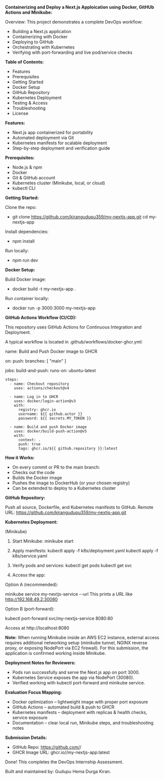 **Containerizing and Deploy a Next.js Apploication using Docker, GitHUb Actions and Minikube:**

Overview:
This project demonstrates a complete DevOps workflow:
- Building a Next.js application
- Containerizing with Docker
- Deploying to GitHub
- Orchestrating with Kubernetes
- Verifying with port-forwarding and live pod/service checks

**Table of Contents:**
- Features
- Prerequisites
- Getting Started
- Docker Setup
- GitHub Repository
- Kubernetes Deployment
- Testing & Access
- Troubleshooting
- License

**Features:**
- Next.js app containerized for portability
- Automated deployment via Git
- Kubernetes manifests for scalable deployment
- Step-by-step deployment and verification guide

**Prerequisites:**
- Node.js & npm
- Docker
- Git & GitHub account
- Kubernetes cluster (Minikube, local, or cloud)
- kubectl CLI

**Getting Started:**

Clone the repo:
- git clone https://github.com/kirangudupu359/my-nextjs-app.git
  cd my-nextjs-app

Install dependencies:
- npm install

Run locally:
- npm run dev

**Docker Setup:**

Build Docker image:
- docker build -t my-nextjs-app .

Run container locally:
- docker run -p 3000:3000 my-nextjs-app


**GitHub Actions Workflow (CI/CD):**

This repository uses GitHub Actions for Continuous Integration and Deployment.

A typical workflow is located in .github/workflows/docker-ghcr.yml:

name: Build and Push Docker image to GHCR

on:
  push:
    branches: [ "main" ]

jobs:
  build-and-push:
    runs-on: ubuntu-latest

    steps:
      - name: Checkout repository
        uses: actions/checkout@v4

      - name: Log in to GHCR
        uses: docker/login-action@v3
        with:
          registry: ghcr.io
          username: ${{ github.actor }}
          password: ${{ secrets.MY_TOKEN }}

      - name: Build and push Docker image
        uses: docker/build-push-action@v5
        with:
          context: .
          push: true
          tags: ghcr.io/${{ github.repository }}:latest

**How it Works:**

- On every commit or PR to the main branch:
- Checks out the code
- Builds the Docker image
- Pushes the image to DockerHub (or your chosen registry)
- Can be extended to deploy to a Kubernetes cluster


**GitHub Repository:**

Push all source, Dockerfile, and Kubernetes manifests to GitHub.
Remote URL: https://github.com/kirangudupu359/my-nextjs-app.git

**Kubernetes Deployment:**

(Minikube)

1. Start Minikube:
minikube start

2. Apply manifests:
kubectl apply -f k8s/deployment.yaml
kubectl apply -f k8s/service.yaml

3. Verify pods and services:
kubectl get pods
kubectl get svc

4. Access the app:

Option A (recommended):

minikube service my-nextjs-service --url
This prints a URL like http://192.168.49.2:30080

Option B (port-forward):

kubectl port-forward svc/my-nextjs-service 8080:80

Access at http://localhost:8080

**Note:** When running Minikube inside an AWS EC2 instance, external access requires additional networking setup (minikube tunnel, NGINX reverse proxy, or exposing NodePort via EC2 firewall). For this submission, the application is confirmed working inside Minikube.

**Deployment Notes for Reviewers:**

- Pods run successfully and serve the Next.js app on port 3000.
- Kubernetes Service exposes the app via NodePort (30080).
- Verified working with kubectl port-forward and minikube service.


**Evaluation Focus Mapping:**

- Docker optimization – lightweight image with proper port exposure
- GitHub Actions – automated build & push to GHCR
- Kubernetes manifests – deployment with replicas & health checks, service exposure
- Documentation – clear local run, Minikube steps, and troubleshooting notes

**Submission Details:**

- GitHub Repo: https://github.com/<your-username>/<your-repo>
- GHCR Image URL: ghcr.io/<your-username>/my-nextjs-app:latest

 Done! This completes the DevOps Internship Assessment.

 Built and maintained by: Gudupu Hema Durga Kiran.

